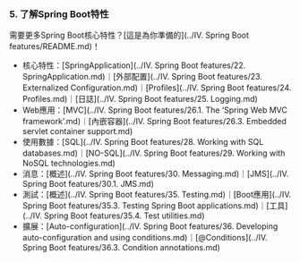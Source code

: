 ### 5. 了解Spring Boot特性

需要更多Spring Boot核心特性？[這是為你準備的](../IV. Spring Boot features/README.md)！

- 核心特性：[SpringApplication](../IV. Spring Boot features/22. SpringApplication.md)｜[外部配置](../IV. Spring Boot features/23. Externalized Configuration.md)｜[Profiles](../IV. Spring Boot features/24. Profiles.md)｜[日誌](../IV. Spring Boot features/25. Logging.md)
- Web應用：[MVC](../IV. Spring Boot features/26.1. The ‘Spring Web MVC framework’.md)｜[內嵌容器](../IV. Spring Boot features/26.3. Embedded servlet container support.md)
- 使用數據：[SQL](../IV. Spring Boot features/28. Working with SQL databases.md)｜[NO-SQL](../IV. Spring Boot features/29. Working with NoSQL technologies.md)
- 消息：[概述](../IV. Spring Boot features/30. Messaging.md)｜[JMS](../IV. Spring Boot features/30.1. JMS.md)
- 測試：[概述](../IV. Spring Boot features/35. Testing.md)｜[Boot應用](../IV. Spring Boot features/35.3. Testing Spring Boot applications.md)｜[工具](../IV. Spring Boot features/35.4. Test utilities.md)
- 擴展：[Auto-configuration](../IV. Spring Boot features/36. Developing auto-configuration and using conditions.md)｜[@Conditions](../IV. Spring Boot features/36.3. Condition annotations.md)
